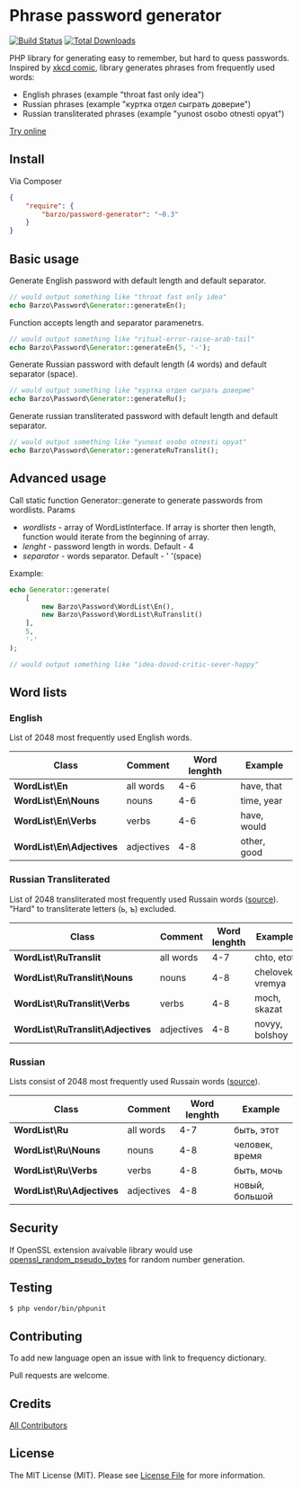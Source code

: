 Phrase password generator
==================

[![Build Status](https://travis-ci.org/denys-potapov/password-generator.png?branch=master)](https://travis-ci.org/denys-potapov/password-generator )
[![Total Downloads](https://poser.pugx.org/barzo/password-generator/downloads.png)](https://packagist.org/packages/barzo/password-generator)

PHP library for generating easy to remember, but hard to quess passwords.
Inspired by [xkcd comic](http://xkcd.com/936/), library generates phrases from frequently used words: 

* English phrases (example "throat fast only idea")
* Russian phrases (example "куртка отдел сыграть доверие")
* Russian transliterated phrases (example "yunost osobo otnesti opyat")

[Try online](http://denyspotapov.com/password/?en)

## Install

Via Composer

``` json
{
    "require": {
        "barzo/password-generator": "~0.3"
    }
}
```

## Basic usage

Generate English password with default length and default separator. 

``` php
// would output something like "throat fast only idea"
echo Barzo\Password\Generator::generateEn();
```

Function accepts length and separator paramenetrs.

``` php
// would output something like "ritual-error-raise-arab-tail"
echo Barzo\Password\Generator::generateEn(5, '-');
```

Generate Russian password with default length (4 words) and default separator (space). 

``` php
// would output something like "куртка отдел сыграть доверие"
echo Barzo\Password\Generator::generateRu();
```

Generate russian transliterated password with default length and default separator. 

``` php
// would output something like "yunost osobo otnesti opyat"
echo Barzo\Password\Generator::generateRuTranslit();
```

## Advanced usage

Call static function Generator::generate to generate passwords from wordlists. Params

- *wordlists* - array of WordListInterface. If array is shorter then length, function 
  would iterate from the beginning of array.
- *lenght* - password length in words. Default - 4
- *separator* - words separator. Default - ' '(space)

Example:

``` php
echo Generator::generate(
    [
        new Barzo\Password\WordList\En(), 
        new Barzo\Password\WordList\RuTranslit()
    ],
    5, 
    '-'
);

// would output something like "idea-dovod-critic-sever-happy"
```
## Word lists

### English

List of 2048 most frequently used English words.

Class                        | Comment    | Word lenghth | Example 
---------------------------- | -----------|--------------|-----------
**WordList\En**              | all words  | 4-6          | have, that
**WordList\En\Nouns**        | nouns      | 4-6          | time, year
**WordList\En\Verbs**        | verbs      | 4-6          | have, would
**WordList\En\Adjectives**   | adjectives | 4-8          | other, good

### Russian Transliterated 

List of 2048 transliterated most frequently used Russain words ([source](http://dict.ruslang.ru/freq.php)). "Hard" to transliterate letters (ь, ъ) excluded. 

Class                                | Comment    | Word lenghth | Example 
------------------------------------ | -----------|--------------|---------------
**WordList\RuTranslit**              | all words  | 4-7          | chto, etot
**WordList\RuTranslit\Nouns**        | nouns      | 4-8          | chelovek, vremya
**WordList\RuTranslit\Verbs**        | verbs      | 4-8          | moch, skazat
**WordList\RuTranslit\Adjectives**   | adjectives | 4-8          | novyy, bolshoy

### Russian

Lists consist of 2048 most frequently used Russain words ([source](http://dict.ruslang.ru/freq.php)).

Class                        | Comment    | Word lenghth | Example 
---------------------------- | -----------|--------------|---------------
**WordList\Ru**              | all words  | 4-7          | быть, этот
**WordList\Ru\Nouns**        | nouns      | 4-8          | человек, время
**WordList\Ru\Verbs**        | verbs      | 4-8          | быть, мочь
**WordList\Ru\Adjectives**   | adjectives | 4-8          | новый, большой

## Security

If OpenSSL extension avaivable library would use [openssl_random_pseudo_bytes](http://php.net/manual/en/function.openssl-random-pseudo-bytes.php) for random number generation.

## Testing

``` bash
$ php vendor/bin/phpunit
```

## Contributing

To add new language open an issue with link to frequency dictionary.

Pull requests are welcome. 

## Credits

[All Contributors](https://github.com/denys-potapov/password-generator/contributors)

## License

The MIT License (MIT). Please see [License File](https://github.com/denys-potapov/password-generator/blob/master/LICENSE) for more information.
